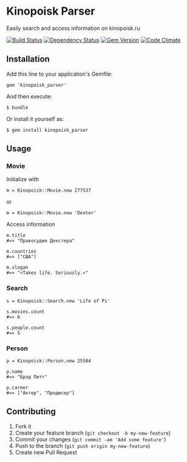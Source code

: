 # Kinopoisk Parser

Easily search and access information on kinopoisk.ru

[![Build Status](https://secure.travis-ci.org/RavWar/kinopoisk_parser.png)](http://travis-ci.org/RavWar/kinopoisk_parser)
[![Dependency Status](https://gemnasium.com/RavWar/kinopoisk_parser.png)](https://gemnasium.com/RavWar/kinopoisk_parser)
[![Gem Version](https://badge.fury.io/rb/kinopoisk_parser.png)](http://badge.fury.io/rb/kinopoisk_parser)
[![Code Climate](https://codeclimate.com/github/RavWar/kinopoisk_parser.png)](https://codeclimate.com/github/RavWar/kinopoisk_parser)

## Installation

Add this line to your application's Gemfile:

    gem 'kinopoisk_parser'

And then execute:

    $ bundle

Or install it yourself as:

    $ gem install kinopoisk_parser

## Usage

### Movie

Initialize with

    m = Kinopoisk::Movie.new 277537

or

    m = Kinopoisk::Movie.new 'Dexter'

Access information

    m.title
    #=> "Правосудие Декстера"

    m.countries
    #=> ["США"]

    m.slogan
    #=> "«Takes life. Seriously.»"

### Search

    s = Kinopoisk::Search.new 'Life of Pi'

    s.movies.count
    #=> 6

    s.people.count
    #=> 5

### Person

    p = Kinopoisk::Person.new 25584

    p.name
    #=> "Брэд Питт"

    p.career
    #=> ["Актер", "Продюсер"]

## Contributing

1. Fork it
2. Create your feature branch (`git checkout -b my-new-feature`)
3. Commit your changes (`git commit -am 'Add some feature'`)
4. Push to the branch (`git push origin my-new-feature`)
5. Create new Pull Request
